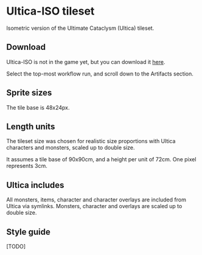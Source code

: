 # Ultica-ISO tileset

Isometric version of the Ultimate Cataclysm (Ultica) tileset.

## Download

Ultica-ISO is not in the game yet, but you can download it [here](https://github.com/I-am-Erk/CDDA-Tilesets/actions/workflows/Ultica-iso_ci_build.yml?query=is:success).

Select the top-most workflow run, and scroll down to the Artifacts section.

## Sprite sizes

The tile base is 48x24px.

## Length units

The tileset size was chosen for realistic size proportions with Ultica characters and monsters, scaled up to double size.

It assumes a tile base of 90x90cm, and a height per unit of 72cm. One pixel represents 3cm.

## Ultica includes

All monsters, items, character and character overlays are included from Ultica via symlinks.
Monsters, character and overlays are scaled up to double size.

## Style guide

[TODO]
